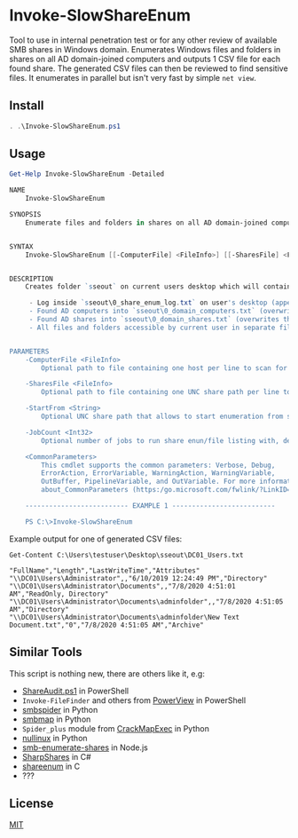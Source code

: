 # Invoke-SlowShareEnum

Tool to use in internal penetration test or for any other review of available SMB shares in Windows domain. Enumerates Windows files and folders in shares on all AD domain-joined computers and outputs 1 CSV file for each found share. The generated CSV files can then be reviewed to find sensitive files. It enumerates in parallel but isn't very fast by simple `net view`.

## Install

```powershell
. .\Invoke-SlowShareEnum.ps1
```

## Usage

```powershell
Get-Help Invoke-SlowShareEnum -Detailed

NAME
    Invoke-SlowShareEnum

SYNOPSIS
    Enumerate files and folders in shares on all AD domain-joined computers, outputs in CSV format, 1 file for each share.


SYNTAX
    Invoke-SlowShareEnum [[-ComputerFile] <FileInfo>] [[-SharesFile] <FileInfo>] [[-StartFrom] <String>] [[-JobCount] <Int32>] [<CommonParameters>]


DESCRIPTION
    Creates folder `sseout` on current users desktop which will contain:

     - Log inside `sseout\0_share_enum_log.txt` on user's desktop (appends to file)
     - Found AD computers into `sseout\0_domain_computers.txt` (overwrites the file)
     - Found AD shares into `sseout\0_domain_shares.txt` (overwrites the file)
     - All files and folders accessible by current user in separate files for each share UNC path, e.g. \\server1\share3 will create `sseout\server1_share3.txt` (overwrites the files)


PARAMETERS
    -ComputerFile <FileInfo>
        Optional path to file containing one host per line to scan for available shares

    -SharesFile <FileInfo>
        Optional path to file containing one UNC share path per line to scan for available files

    -StartFrom <String>
        Optional UNC share path that allows to start enumeration from specific share in the shares list

    -JobCount <Int32>
        Optional number of jobs to run share enun/file listing with, default is 2

    <CommonParameters>
        This cmdlet supports the common parameters: Verbose, Debug,
        ErrorAction, ErrorVariable, WarningAction, WarningVariable,
        OutBuffer, PipelineVariable, and OutVariable. For more information, see
        about_CommonParameters (https:/go.microsoft.com/fwlink/?LinkID=113216).

    -------------------------- EXAMPLE 1 --------------------------

    PS C:\>Invoke-SlowShareEnum
```

Example output for one of generated CSV files:
```
Get-Content C:\Users\testuser\Desktop\sseout\DC01_Users.txt

"FullName","Length","LastWriteTime","Attributes"
"\\DC01\Users\Administrator",,"6/10/2019 12:24:49 PM","Directory"
"\\DC01\Users\Administrator\Documents",,"7/8/2020 4:51:01 AM","ReadOnly, Directory"
"\\DC01\Users\Administrator\Documents\adminfolder",,"7/8/2020 4:51:05 AM","Directory"
"\\DC01\Users\Administrator\Documents\adminfolder\New Text Document.txt","0","7/8/2020 4:51:05 AM","Archive"
```

## Similar Tools
This script is nothing new, there are others like it, e.g:

 - [ShareAudit.ps1](https://gist.github.com/HarmJ0y/72be6fba0b55409e0923) in PowerShell
 - `Invoke-FileFinder` and others from [PowerView](https://github.com/PowerShellMafia/PowerSploit/tree/master/Recon) in PowerShell
 - [smbspider](https://github.com/T-S-A/smbspider) in Python
 - [smbmap](https://github.com/ShawnDEvans/smbmap) in Python
 - `Spider_plus` module from [CrackMapExec](https://github.com/byt3bl33d3r/CrackMapExec) in Python
 - [nullinux](https://github.com/m8r0wn/nullinux) in Python
 - [smb-enumerate-shares](https://github.com/SylverFox/smb-enumerate-shares) in Node.js
 - [SharpShares](https://github.com/djhohnstein/SharpShares) in C#
 - [shareenum](https://github.com/CroweCybersecurity/shareenum) in C
 - ??? 
 
## License
[MIT](https://choosealicense.com/licenses/mit/)
